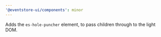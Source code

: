 ```yaml
---
'@eventstore-ui/components': minor
---
```


Adds the `es-hole-puncher` element, to pass children through to the light DOM.
